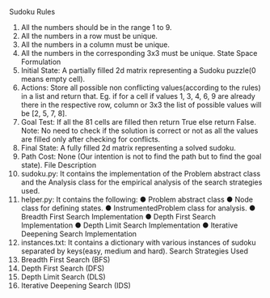 Sudoku Rules
1. All the numbers should be in the range 1 to 9.
2. All the numbers in a row must be unique.
3. All the numbers in a column must be unique.
4. All the numbers in the corresponding 3x3 must be unique.
State Space Formulation
1. Initial State: A partially filled 2d matrix representing a Sudoku puzzle(0 means empty cell).
2. Actions: Store all possible non conflicting values(according to the rules) in a list and return that.
Eg. if for a cell if values 1, 3, 4, 6, 9 are already there in the respective row, column or 3x3 the list
of possible values will be [2, 5, 7, 8].
3. Goal Test: If all the 81 cells are filled then return True else return False.
Note: No need to check if the solution is correct or not as all the values are filled only after
checking for conflicts.
4. Final State: A fully filled 2d matrix representing a solved sudoku.
5. Path Cost: None (Our intention is not to find the path but to find the goal state).
File Description
1. sudoku.py: It contains the implementation of the Problem abstract class and the Analysis class
for the empirical analysis of the search strategies used.
2. helper.py: It contains the following:
● Problem abstract class
● Node class for defining states.
● InstrumentedProblem class for analysis.
● Breadth First Search Implementation
● Depth First Search Implementation
● Depth Limit Search Implementation
● Iterative Deepening Search Implementation
3. instances.txt: It contains a dictionary with various instances of sudoku separated by keys(easy,
medium and hard).
Search Strategies Used
1. Breadth First Search (BFS)
2. Depth First Search (DFS)
3. Depth Limit Search (DLS)
4. Iterative Deepening Search (IDS)
